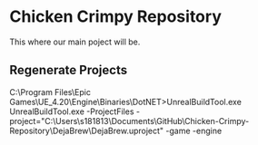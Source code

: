 # Chicken Crimpy Repository
 This where our main poject will be.


## Regenerate Projects
C:\Program Files\Epic Games\UE_4.20\Engine\Binaries\DotNET>UnrealBuildTool.exe
UnrealBuildTool.exe -ProjectFiles -project="C:\Users\s181813\Documents\GitHub\Chicken-Crimpy-Repository\DejaBrew\DejaBrew.uproject" -game -engine